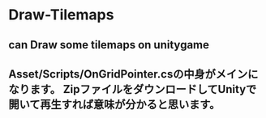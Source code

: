 # Draw-Tilemaps
can Draw some tilemaps on unitygame
----------------------------------------
Asset/Scripts/OnGridPointer.csの中身がメインになります。
ZipファイルをダウンロードしてUnityで開いて再生すれば意味が分かると思います。
----------------------------------------
